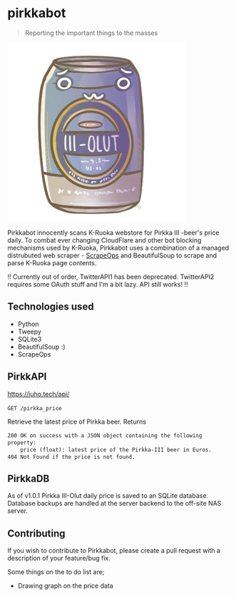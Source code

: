 # pirkkabot

> Reporting the important things to the masses

![pirkka-kun](pirkkabot.png)

Pirkkabot innocently scans K-Ruoka webstore for Pirkka III -beer's price daily. To combat ever changing CloudFlare and other bot blocking mechanisms used by K-Ruoka, Pirkkabot uses a combination of a managed distrubuted web scraper - [ScrapeOps](https://scrapeops.io/) and BeautifulSoup to scrape and parse K-Ruoka page contents.

!! Currently out of order, TwitterAPI1 has been deprecated. TwitterAPI2 requires some OAuth stuff and I'm a bit lazy. API still works! !!

## Technologies used

- Python
- Tweepy
- SQLite3
- BeautifulSoup :)
- ScrapeOps

## PirkkAPI

https://juho.tech/api/

`GET /pirkka_price`

Retrieve the latest price of Pirkka beer.
Returns

    200 OK on success with a JSON object containing the following property:
        price (float): latest price of the Pirkka-III beer in Euros.
    404 Not Found if the price is not found.

## PirkkaDB

As of v1.0.1 Pirkka III-Olut daily price is saved to an SQLite database.
Database backups are handled at the server backend to the off-site NAS server.

## Contributing

If you wish to contribute to Pirkkabot, please create a pull request with a description of your feature/bug fix.

Some things on the to do list are;

- Drawing graph on the price data
